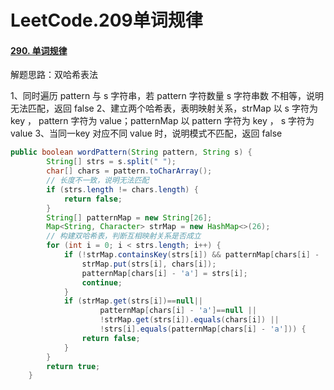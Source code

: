 # LeetCode.209单词规律

#### [290. 单词规律](https://leetcode-cn.com/problems/word-pattern/)

解题思路：双哈希表法

1、同时遍历 pattern 与 s 字符串，若 pattern 字符数量 s 字符串数 不相等，说明无法匹配，返回 false
2、建立两个哈希表，表明映射关系，strMap 以 s 字符为 key ， pattern 字符为 value；patternMap 以 pattern 字符为 key ， s 字符为 value
3、当同一key 对应不同 value 时，说明模式不匹配，返回 false

```java
public boolean wordPattern(String pattern, String s) {
        String[] strs = s.split(" ");
        char[] chars = pattern.toCharArray();
    	// 长度不一致，说明无法匹配
        if (strs.length != chars.length) {
            return false;
        }
        String[] patternMap = new String[26];
        Map<String, Character> strMap = new HashMap<>(26);
    	// 构建双哈希表，判断互相映射关系是否成立
        for (int i = 0; i < strs.length; i++) {
            if (!strMap.containsKey(strs[i]) && patternMap[chars[i] - 'a'] == null) {
                strMap.put(strs[i], chars[i]);
                patternMap[chars[i] - 'a'] = strs[i];
                continue;
            }
            if (strMap.get(strs[i])==null||
                    patternMap[chars[i] - 'a']==null ||
                    !strMap.get(strs[i]).equals(chars[i]) ||
                    !strs[i].equals(patternMap[chars[i] - 'a'])) {
                return false;
            }
        }
        return true;
    }
```

